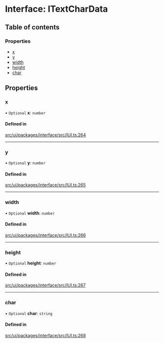 # Interface: ITextCharData

## Table of contents

### Properties

- [x](ITextCharData.md#x)
- [y](ITextCharData.md#y)
- [width](ITextCharData.md#width)
- [height](ITextCharData.md#height)
- [char](ITextCharData.md#char)

## Properties

### x

• `Optional` **x**: `number`

#### Defined in

[src/ui/packages/interface/src/IUI.ts:264](https://github.com/leaferjs/leafer-ui/blob/38558928fc1be6d4d216bb813fcdb043c6cbb533/packages/interface/src/IUI.ts#L264)

___

### y

• `Optional` **y**: `number`

#### Defined in

[src/ui/packages/interface/src/IUI.ts:265](https://github.com/leaferjs/leafer-ui/blob/38558928fc1be6d4d216bb813fcdb043c6cbb533/packages/interface/src/IUI.ts#L265)

___

### width

• `Optional` **width**: `number`

#### Defined in

[src/ui/packages/interface/src/IUI.ts:266](https://github.com/leaferjs/leafer-ui/blob/38558928fc1be6d4d216bb813fcdb043c6cbb533/packages/interface/src/IUI.ts#L266)

___

### height

• `Optional` **height**: `number`

#### Defined in

[src/ui/packages/interface/src/IUI.ts:267](https://github.com/leaferjs/leafer-ui/blob/38558928fc1be6d4d216bb813fcdb043c6cbb533/packages/interface/src/IUI.ts#L267)

___

### char

• `Optional` **char**: `string`

#### Defined in

[src/ui/packages/interface/src/IUI.ts:268](https://github.com/leaferjs/leafer-ui/blob/38558928fc1be6d4d216bb813fcdb043c6cbb533/packages/interface/src/IUI.ts#L268)
